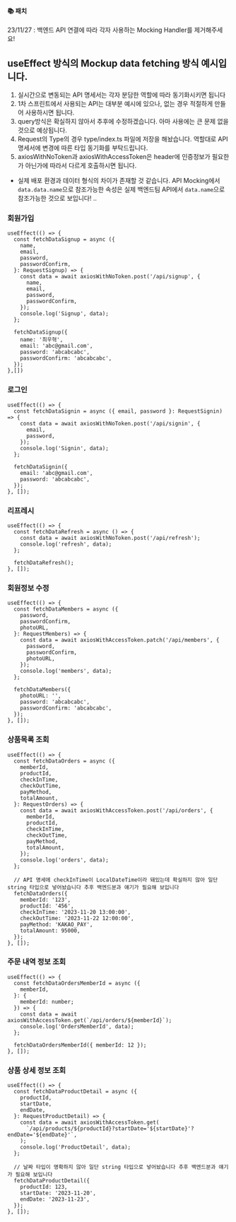 #### 📚 패치

23/11/27 : 백엔드 API 연결에 따라 각자 사용하는 Mocking Handler를 제거해주세요!

## useEffect 방식의 Mockup data fetching 방식 예시입니다.

1. 실시간으로 변동되는 API 명세서는 각자 분담한 역할에 따라 동기화시키면 됩니다
2. 1차 스프린트에서 사용되는 API는 대부분 예시에 있으나, 없는 경우 적절하게 만들어 사용하시면 됩니다.
3. query방식은 확실하지 않아서 추후에 수정하겠습니다. 아마 사용에는 큰 문제 없을 것으로 예상됩니다.
4. Request의 Type의 경우 type/index.ts 파일에 저장을 해놨습니다. 역할대로 API 명세서에 변경에 따른 타입 동기화를 부탁드립니다.
5. axiosWithNoToken과 axiosWithAccessToken은 header에 인증정보가 필요한가 아닌가에 따라서 다르게 호출하시면 됩니다.

- 실제 배포 환경과 데이터 형식의 차이가 존재할 것 같습니다.
  API Mocking에서 `data.data.name`으로 참조가능한 속성은 실제 백엔드팀 API에서 `data.name`으로 참조가능한 것으로 보입니다! ..

### 회원가입

```
useEffect(() => {
  const fetchDataSignup = async ({
    name,
    email,
    password,
    passwordConfirm,
  }: RequestSignup) => {
    const data = await axiosWithNoToken.post('/api/signup', {
      name,
      email,
      password,
      passwordConfirm,
    });
    console.log('Signup', data);
  };

  fetchDataSignup({
    name: '최우혁',
    email: 'abc@gmail.com',
    password: 'abcabcabc',
    passwordConfirm: 'abcabcabc',
  });
},[])
```

### 로그인

```
useEffect(() => {
  const fetchDataSignin = async ({ email, password }: RequestSignin) => {
    const data = await axiosWithNoToken.post('/api/signin', {
      email,
      password,
    });
    console.log('Signin', data);
  };

  fetchDataSignin({
    email: 'abc@gmail.com',
    password: 'abcabcabc',
  });
}, []);
```

### 리프레시

```
useEffect(() => {
  const fetchDataRefresh = async () => {
    const data = await axiosWithNoToken.post('/api/refresh');
    console.log('refresh', data);
  };

  fetchDataRefresh();
}, []);
```

### 회원정보 수정

```
useEffect(() => {
  const fetchDataMembers = async ({
    password,
    passwordConfirm,
    photoURL,
  }: RequestMembers) => {
    const data = await axiosWithAccessToken.patch('/api/members', {
      password,
      passwordConfirm,
      photoURL,
    });
    console.log('members', data);
  };

  fetchDataMembers({
    photoURL: '',
    password: 'abcabcabc',
    passwordConfirm: 'abcabcabc',
  });
}, []);
```

### 상품목록 조회

```
useEffect(() => {
  const fetchDataOrders = async ({
    memberId,
    productId,
    checkInTime,
    checkOutTime,
    payMethod,
    totalAmount,
  }: RequestOrders) => {
    const data = await axiosWithAccessToken.post('/api/orders', {
      memberId,
      productId,
      checkInTime,
      checkOutTime,
      payMethod,
      totalAmount,
    });
    console.log('orders', data);
  };

  // API 명세에 checkInTime이 LocalDateTime이라 돼있는데 확실하지 않아 일단 string 타입으로 넣어놨습니다 추후 백엔드분과 얘기가 필요해 보입니다
  fetchDataOrders({
    memberId: '123',
    productId: '456',
    checkInTime: '2023-11-20 13:00:00',
    checkOutTime: '2023-11-22 12:00:00',
    payMethod: 'KAKAO_PAY',
    totalAmount: 95000,
  });
}, []);
```

### 주문 내역 정보 조회

```
useEffect(() => {
  const fetchDataOrdersMemberId = async ({
    memberId,
  }: {
    memberId: number;
  }) => {
    const data = await axiosWithAccessToken.get(`/api/orders/${memberId}`);
    console.log('OrdersMemberId', data);
  };

  fetchDataOrdersMemberId({ memberId: 12 });
}, []);
```

### 상품 상세 정보 조회

```
useEffect(() => {
  const fetchDataProductDetail = async ({
    productId,
    startDate,
    endDate,
  }: RequestProductDetail) => {
    const data = await axiosWithAccessToken.get(
      `/api/products/${productId}?startDate='${startDate}'?endDate='${endDate}'`,
    );
    console.log('ProductDetail', data);
  };

  // 날짜 타입이 명확하지 않아 일단 string 타입으로 넣어놨습니다 추후 백엔드분과 얘기가 필요해 보입니다
  fetchDataProductDetail({
    productId: 123,
    startDate: '2023-11-20',
    endDate: '2023-11-23',
  });
}, []);
```
